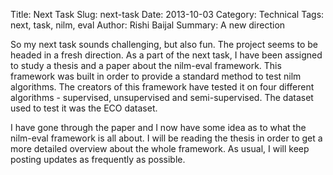 Title: Next Task
Slug: next-task
Date: 2013-10-03
Category: Technical
Tags: next, task, nilm, eval
Author: Rishi Baijal
Summary: A new direction

So my next task sounds challenging, but also fun. The project seems to be headed in a fresh direction. As a part of the next task, I have been assigned to study a thesis and a paper about the nilm-eval framework. This framework was built in order to provide a standard method to test nilm algorithms. The creators of this framework have tested it on four different algorithms - supervised, unsupervised and semi-supervised. The dataset used to test it was the ECO dataset.

I have gone through the paper and I now have some idea as to what the nilm-eval framework is all about. I will be reading the thesis in order to get a more detailed overview about the whole framework. As usual, I will keep posting updates as frequently as possible.
